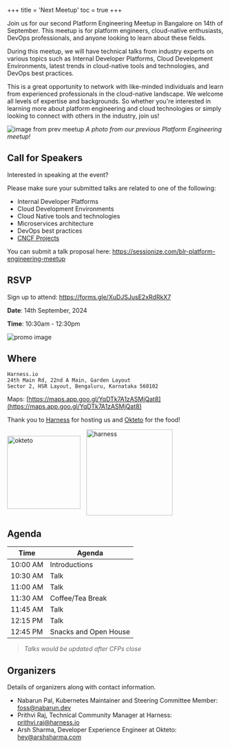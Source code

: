 +++
title = 'Next Meetup'
toc = true
+++

Join us for our second Platform Engineering Meetup in Bangalore on 14th of September. This meetup is for platform engineers, cloud-native enthusiasts, DevOps professionals, and anyone looking to learn about these fields.

During this meetup, we will have technical talks from industry experts on various topics such as Internal Developer Platforms, Cloud Development Environments, latest trends in cloud-native tools and technologies, and DevOps best practices.

This is a great opportunity to network with like-minded individuals and learn from experienced professionals in the cloud-native landscape. We welcome all levels of expertise and backgrounds. So whether you're interested in learning more about platform engineering and cloud technologies or simply looking to connect with others in the industry, join us!

![image from prev meetup](/img/dec-meetup-group-photo.jpg)
_A photo from our previous Platform Engineering meetup!_

## Call for Speakers

Interested in speaking at the event?

Please make sure your submitted talks are related to one of the following:

- Internal Developer Platforms
- Cloud Development Environments
- Cloud Native tools and technologies
- Microservices architecture
- DevOps best practices
- [CNCF Projects](https://landscape.cncf.io)

You can submit a talk proposal here: https://sessionize.com/blr-platform-engineering-meetup

## RSVP

Sign up to attend: https://forms.gle/XuDJSJusE2xRdRkX7

**Date**: 14th September, 2024

**Time**: 10:30am - 12:30pm

![promo image](/img/sept-meetup-promo.png)

## Where

    Harness.io
    24th Main Rd, 22nd A Main, Garden Layout
    Sector 2, HSR Layout, Bengaluru, Karnataka 560102

Maps: [https://maps.app.goo.gl/YqDTk7A1zASMjQat8](https://maps.app.goo.gl/YqDTk7A1zASMjQat8)

Thank you to [Harness](https://harness.io) for hosting us and [Okteto](https://okteto.com) for the food!

<div>
<img src="/img/okteto.png" alt="okteto" width="170" style="display: inline-block; vertical-align: middle; margin-right: 10px;"/>
<img src="/img/harness.jpg" alt="harness" width="200" style="display: inline-block; vertical-align: middle;"/>

</div>

## Agenda

| Time     | Agenda                |
| -------- | --------------------- |
| 10:00 AM | Introductions         |
| 10:30 AM | Talk                  |
| 11:00 AM | Talk                  |
| 11:30 AM | Coffee/Tea Break      |
| 11:45 AM | Talk                  |
| 12:15 PM | Talk                  |
| 12:45 PM | Snacks and Open House |

> _Talks would be updated after CFPs close_

## Organizers

Details of organizers along with contact information.

- Nabarun Pal, Kubernetes Maintainer and Steering Committee Member: foss@nabarun.dev
- Prithvi Raj, Technical Community Manager at Harness: prithvi.raj@harness.io
- Arsh Sharma, Developer Experience Engineer at Okteto: hey@arshsharma.com
